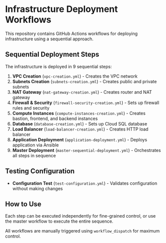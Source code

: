 # Infrastructure Deployment Workflows

This repository contains GitHub Actions workflows for deploying infrastructure using a sequential approach.

## Sequential Deployment Steps

The infrastructure is deployed in 9 sequential steps:

1. **VPC Creation** (`vpc-creation.yml`) - Creates the VPC network
2. **Subnets Creation** (`subnets-creation.yml`) - Creates public and private subnets
3. **NAT Gateway** (`nat-gateway-creation.yml`) - Creates router and NAT gateway
4. **Firewall & Security** (`firewall-security-creation.yml`) - Sets up firewall rules and security
5. **Compute Instances** (`compute-instances-creation.yml`) - Creates bastion, frontend, and backend instances
6. **Database** (`database-creation.yml`) - Sets up Cloud SQL database
7. **Load Balancer** (`load-balancer-creation.yml`) - Creates HTTP load balancer
8. **Application Deployment** (`application-deployment.yml`) - Deploys application via Ansible
9. **Master Deployment** (`master-sequential-deployment.yml`) - Orchestrates all steps in sequence

## Testing Configuration

- **Configuration Test** (`test-configuration.yml`) - Validates configuration without making changes

## How to Use

Each step can be executed independently for fine-grained control, or use the master workflow to execute the entire sequence.

All workflows are manually triggered using `workflow_dispatch` for maximum control.